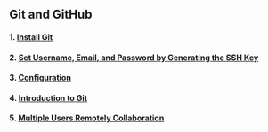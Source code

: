 ## Git and GitHub

#### 1. [Install Git](https://github.com/mrzResearchArena/Git-and-GitHub/blob/master/install.md)
#### 2. [Set Username, Email, and Password by Generating the SSH Key](https://github.com/mrzResearchArena/Git-and-GitHub/blob/master/SSH.md)
#### 3. [Configuration](https://github.com/mrzResearchArena/Git-and-GitHub/blob/master/configure.md)
#### 4. [Introduction to Git](https://github.com/mrzResearchArena/Git-and-GitHub/blob/master/introduction.md)
#### 5. [Multiple Users Remotely Collaboration](https://github.com/mrzResearchArena/Git-and-GitHub/blob/master/multiple.md)

